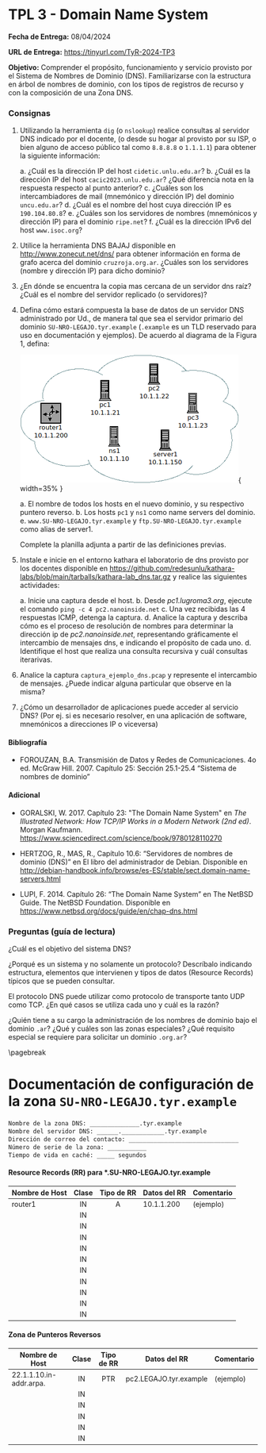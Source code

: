 TPL 3 - Domain Name System
==========================

**Fecha de Entrega:** 08/04/2024

**URL de Entrega:** <https://tinyurl.com/TyR-2024-TP3>

**Objetivo:** Comprender el propósito, funcionamiento y servicio provisto por el Sistema de Nombres de Dominio (DNS). Familiarizarse con la estructura en árbol de nombres de dominio, con los tipos de registros de recurso y con la composición de una Zona DNS.

### Consignas

1. Utilizando la herramienta `dig` (o `nslookup`) realice consultas al servidor DNS indicado por el docente, (o desde su hogar al provisto por su ISP, o bien alguno de acceso público tal como `8.8.8.8` o `1.1.1.1`) para obtener la siguiente información:

    a. ¿Cuál es la dirección IP del host `cidetic.unlu.edu.ar`?
    b. ¿Cuál es la dirección IP del host `cacic2023.unlu.edu.ar`? ¿Qué diferencia nota en la respuesta respecto al punto anterior?
    c. ¿Cuáles son los intercambiadores de mail (mnemónico y dirección IP) del dominio `uncu.edu.ar`?
    d. ¿Cuál es el nombre del host cuya dirección IP es `190.104.80.8`?
    e. ¿Cuáles son los servidores de nombres (mnemónicos y dirección IP) para el dominio `ripe.net`?
    f. ¿Cuál es la dirección IPv6 del host `www.isoc.org`?

2. Utilice la herramienta DNS BAJAJ disponible en <http://www.zonecut.net/dns/> para obtener información en forma de grafo acerca del dominio `cruzroja.org.ar`. ¿Cuáles son los servidores (nombre y dirección IP) para dicho dominio?

3. ¿En dónde se encuentra la copia mas cercana de un servidor dns raíz? ¿Cuál es el nombre del servidor replicado (o servidores)?

4. Defina cómo estará compuesta la base de datos de un servidor DNS administrado por Ud., de manera tal que sea el servidor primario del dominio `SU-NRO-LEGAJO.tyr.example` (`.example` es un TLD reservado para uso en documentación y ejemplos). De acuerdo al diagrama de la Figura 1, defina:

    ![Host en la red a definir en dns](images/Diagrama_ej_tp_dns.png){ width=35% }

    a. El nombre de todos los hosts en el nuevo dominio, y su respectivo puntero reverso.
    b. Los hosts `pc1` y `ns1` como name servers del dominio.
    e. `www.SU-NRO-LEGAJO.tyr.example` y `ftp.SU-NRO-LEGAJO.tyr.example` como alias de server1.

    Complete la planilla adjunta a partir de las definiciones previas.

5. Instale e inicie en el entorno kathara el laboratorio de dns provisto por los docentes disponible en <https://github.com/redesunlu/kathara-labs/blob/main/tarballs/kathara-lab_dns.tar.gz> y realice las siguientes actividades:

    a. Inicie una captura desde el host.
    b. Desde _pc1.lugroma3.org_, ejecute el comando `ping -c 4 pc2.nanoinside.net`
    c. Una vez recibidas las 4 respuestas ICMP, detenga la captura.
    d. Analice la captura y describa cómo es el proceso de resolución de nombres para determinar la dirección ip de _pc2.nanoinside.net_, representando gráficamente el intercambio de mensajes dns, e indicando el propósito de cada uno.
    d. Identifique el host que realiza una consulta recursiva y cuál consultas iterarivas.

6. Analice la captura `captura_ejemplo_dns.pcap` y represente el intercambio de mensajes. ¿Puede indicar alguna particular que observe en la misma?

7. ¿Cómo un desarrollador de aplicaciones puede acceder al servicio DNS? (Por ej. si es necesario resolver, en una aplicación de software, mnemónicos a direcciones IP o viceversa)


#### Bibliografía

* FOROUZAN, B.A. Transmisión de Datos y Redes de Comunicaciones. 4o ed. McGraw Hill. 2007. Capítulo 25: Sección 25.1-25.4 “Sistema de nombres de dominio”

#### Adicional
* GORALSKI, W. 2017. Capítulo 23: "The Domain Name System" en _The Illustrated Network: How TCP/IP Works in a Modern Network (2nd ed)_. Morgan Kaufmann.
  <https://www.sciencedirect.com/science/book/9780128110270>

* HERTZOG, R., MAS, R., Capítulo 10.6: “Servidores de nombres de dominio (DNS)” en El libro del administrador de Debian. Disponible en http://debian-handbook.info/browse/es-ES/stable/sect.domain-name-servers.html

*  LUPI, F. 2014. Capítulo 26: “The Domain Name System” en The NetBSD Guide. The NetBSD
Foundation. Disponible en https://www.netbsd.org/docs/guide/en/chap-dns.html

### Preguntas (guía de lectura)

¿Cuál es el objetivo del sistema DNS?

¿Porqué es un sistema y no solamente un protocolo? Descríbalo indicando estructura, elementos que intervienen y
tipos de datos (Resource Records) típicos que se pueden consultar.

El protocolo DNS puede utilizar como protocolo de transporte tanto UDP como TCP. ¿En qué casos se utiliza cada uno y cuál es la razón?

¿Quién tiene a su cargo la administración de los nombres de dominio bajo el dominio `.ar`? ¿Qué y cuáles son las zonas especiales? ¿Qué requisito especial se requiere para solicitar un dominio `.org.ar`?

\pagebreak

Documentación de configuración de la zona `SU-NRO-LEGAJO.tyr.example`
===============================================================

    Nombre de la zona DNS: ______________.tyr.example
    Nombre del servidor DNS: ______.____________.tyr.example
    Dirección de correo del contacto: _______________________________
    Número de serie de la zona: ___________
    Tiempo de vida en caché: _____ segundos


#### Resource Records (RR) para *.SU-NRO-LEGAJO.tyr.example

| Nombre de Host | Clase | Tipo de RR | Datos del RR     | Comentario |
| -------------- | :---: | :--------: | ---------------- | ---------- |
| router1        |  IN   |     A      | 10.1.1.200       | (ejemplo)  |
|                |  IN   |            |                  |            |
|                |  IN   |            |                  |            |
|                |  IN   |            |                  |            |
|                |  IN   |            |                  |            |
|                |  IN   |            |                  |            |
|                |  IN   |            |                  |            |
|                |  IN   |            |                  |            |
|                |  IN   |            |                  |            |
|                |  IN   |            |                  |            |
|                |  IN   |            |                  |            |

#### Zona de Punteros Reversos

| Nombre de Host            | Clase | Tipo de RR | Datos del RR         | Comentario |
| --------------------------| :---: | :--------: | -------------------- | ---------- |
| 22.1.1.10.in-addr.arpa.   |  IN   |    PTR     | pc2.LEGAJO.tyr.example | (ejemplo)  |
|                           |  IN   |            |                      |            |
|                           |  IN   |            |                      |            |
|                           |  IN   |            |                      |            |
|                           |  IN   |            |                      |            |
|                           |  IN   |            |                      |            |

